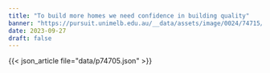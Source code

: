```yaml
---
title: "To build more homes we need confidence in building quality"
banner: "https://pursuit.unimelb.edu.au/__data/assets/image/0024/74715/To-build-more-homes-we-need-confidence-in-building-quality-_fd20cb28-142a-4bdf-9196-213ad2d3e2c2.jpg"
date: 2023-09-27
draft: false
---
```


{{< json_article file="data/p74705.json" >}}